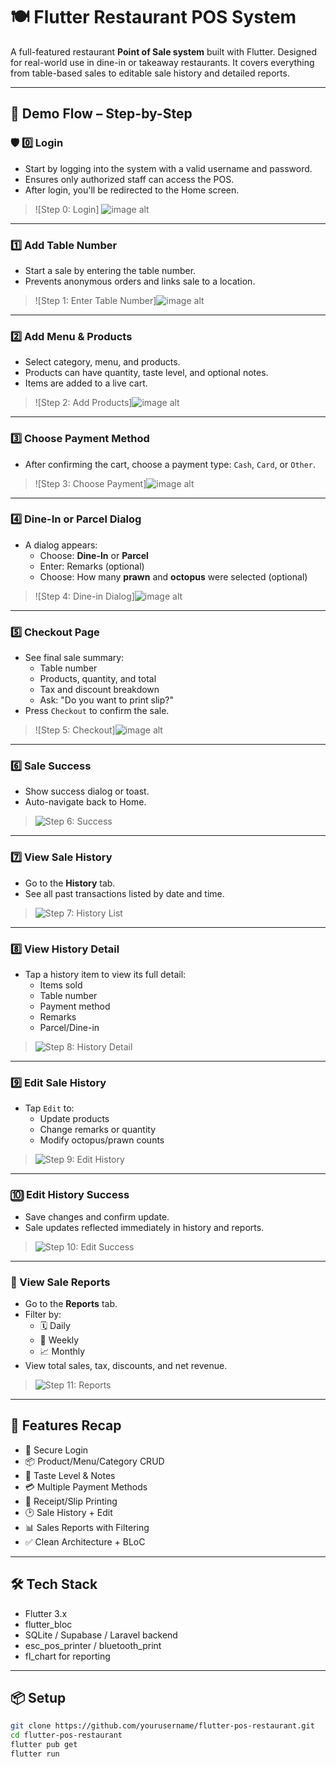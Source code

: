 # 🍽️ Flutter Restaurant POS System

A full-featured restaurant **Point of Sale system** built with Flutter. Designed for real-world use in dine-in or takeaway restaurants. It covers everything from table-based sales to editable sale history and detailed reports.

---

## 📲 Demo Flow – Step-by-Step

### 🛡️ 0️⃣ Login
- Start by logging into the system with a valid username and password.
- Ensures only authorized staff can access the POS.
- After login, you'll be redirected to the Home screen.

> ![Step 0: Login] ![image alt](https://github.com/khamenkhai/ShanShan-ScreenShots/blob/main/screenshots/Screenshot_1741274496.png?raw=true)

---

### 1️⃣ Add Table Number
- Start a sale by entering the table number.
- Prevents anonymous orders and links sale to a location.

> ![Step 1: Enter Table Number]![image alt](https://github.com/khamenkhai/ShanShan-ScreenShots/blob/main/screenshots/Screenshot_1741274540.png?raw=true)

---

### 2️⃣ Add Menu & Products
- Select category, menu, and products.
- Products can have quantity, taste level, and optional notes.
- Items are added to a live cart.

> ![Step 2: Add Products]![image alt](https://github.com/khamenkhai/ShanShan-ScreenShots/blob/main/screenshots/Screenshot_1741274602.png?raw=true)

---

### 3️⃣ Choose Payment Method
- After confirming the cart, choose a payment type: `Cash`, `Card`, or `Other`.

> ![Step 3: Choose Payment]![image alt](https://github.com/khamenkhai/ShanShan-ScreenShots/blob/main/screenshots/Screenshot_1741274612.png?raw=true)

---

### 4️⃣ Dine-In or Parcel Dialog
- A dialog appears:
  - Choose: **Dine-In** or **Parcel**
  - Enter: Remarks (optional)
  - Choose: How many **prawn** and **octopus** were selected (optional)

> ![Step 4: Dine-in Dialog]![image alt](https://github.com/khamenkhai/ShanShan-ScreenShots/blob/main/screenshots/Screenshot_1741274612.png?raw=true)

---

### 5️⃣ Checkout Page
- See final sale summary:
  - Table number
  - Products, quantity, and total
  - Tax and discount breakdown
  - Ask: "Do you want to print slip?"
- Press `Checkout` to confirm the sale.

> ![Step 5: Checkout]![image alt](https://github.com/khamenkhai/ShanShan-ScreenShots/blob/main/screenshots/Screenshot_1741274632.png?raw=true)

---

### 6️⃣ Sale Success
- Show success dialog or toast.
- Auto-navigate back to Home.

> ![Step 6: Success](screenshots/step_6_success.png)

---

### 7️⃣ View Sale History
- Go to the **History** tab.
- See all past transactions listed by date and time.

> ![Step 7: History List](screenshots/step_7_history_list.png)

---

### 8️⃣ View History Detail
- Tap a history item to view its full detail:
  - Items sold
  - Table number
  - Payment method
  - Remarks
  - Parcel/Dine-in

> ![Step 8: History Detail](screenshots/step_8_history_detail.png)

---

### 9️⃣ Edit Sale History
- Tap `Edit` to:
  - Update products
  - Change remarks or quantity
  - Modify octopus/prawn counts

> ![Step 9: Edit History](screenshots/step_9_edit.png)

---

### 🔟 Edit History Success
- Save changes and confirm update.
- Sale updates reflected immediately in history and reports.

> ![Step 10: Edit Success](screenshots/step_10_edit_success.png)

---

### 🔢 View Sale Reports
- Go to the **Reports** tab.
- Filter by:
  - 🗓️ Daily
  - 📅 Weekly
  - 📈 Monthly
- View total sales, tax, discounts, and net revenue.

> ![Step 11: Reports](screenshots/step_11_reports.png)

---

## 🧱 Features Recap

- 🔐 Secure Login
- 📦 Product/Menu/Category CRUD
- 🍛 Taste Level & Notes
- 💳 Multiple Payment Methods
- 🧾 Receipt/Slip Printing
- 🕑 Sale History + Edit
- 📊 Sales Reports with Filtering
- ✅ Clean Architecture + BLoC

---

## 🛠️ Tech Stack

- Flutter 3.x
- flutter_bloc
- SQLite / Supabase / Laravel backend
- esc_pos_printer / bluetooth_print
- fl_chart for reporting

---

## 📦 Setup

```bash
git clone https://github.com/yourusername/flutter-pos-restaurant.git
cd flutter-pos-restaurant
flutter pub get
flutter run
